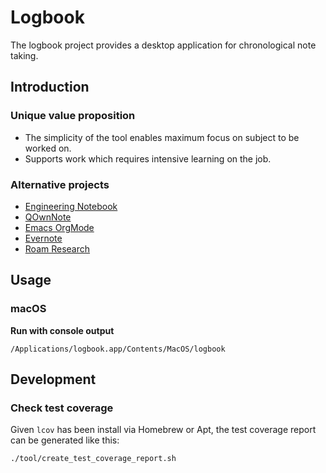 # Logbook

The logbook project provides a desktop application for chronological note taking.

## Introduction

### Unique value proposition

- The simplicity of the tool enables maximum focus on subject to be worked on.
- Supports work which requires intensive learning on the job.

### Alternative projects

- [Engineering Notebook](http://www.bookfactory.com/engineering-notebooks/engineering-notebooks.html)
- [QOwnNote](https://www.qownnotes.org)
- [Emacs OrgMode](https://orgmode.org)
- [Evernote](https://evernote.com)
- [Roam Research](https://roamresearch.com)

## Usage

### macOS

**Run with console output**

```
/Applications/logbook.app/Contents/MacOS/logbook
```

## Development

### Check test coverage

Given `lcov` has been install via Homebrew or Apt, the test coverage report can be generated like this:

```
./tool/create_test_coverage_report.sh
```

